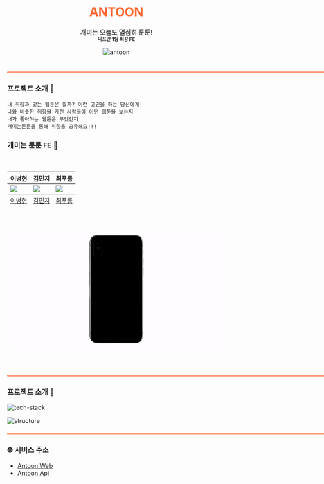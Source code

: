 <p align="center">
    <h1 align="center" style="opacity: 0.8;color:OrangeRed;font-weight:700;">ANTOON</h1>
    <p align="center"><span style="opacity: 0.8;font-size:15px;font-weight:700;">개미는 오늘도 열심히 툰툰!</span></p>
    <p align="center" style="margin-top:-18px;"><span style="font-size:11px;font-weight:700;">디프만 1팀 최강 FE</span> </p>
    <div style="text-align:center;" align="center">
        <img src="https://img1.daumcdn.net/thumb/R1280x0/?scode=mtistory2&fname=https%3A%2F%2Fblog.kakaocdn.net%2Fdn%2FFa78O%2FbtrCj2UoVBO%2FZUHk6kjNAFQoa6paO3AGl1%2Fimg.png" alt="antoon" width="600px"  >
    </div>
    <br />
</p>
<p style="border:1px solid OrangeRed; height:1px; width: 1000px; margin:20px 0;"> </ㅔ>


### 프로젝트 소개 🐛
```
내 취향과 맞는 웹툰은 뭘까? 이런 고민을 하는 당신에게!
나와 비슷한 취향을 가진 사람들이 어떤 웹툰을 보는지
내가 좋아하는 웹툰은 무엇인지
개미는툰툰을 통해 취향을 공유해요!!!
```

### **개미는 툰툰** FE 🐜
<div style="margin:0 auto;" align="center">
    <table style="width: 800px; margin: 50px auto;">
        <thead>
            <th style="text-align:center;">이병현</th>
            <th style="text-align:center;">김민지</th>
            <th style="text-align:center;">최푸름</th>
        </thead>
        <tbody>
            <td><img src="https://avatars.githubusercontent.com/Tolluset" width="250"/></td>
            <td><img src="https://avatars.githubusercontent.com/mnxmnz" width="250"/></td>
            <td><img src="https://avatars.githubusercontent.com/choipureum" width="250"/></td>
        </tbody>
        <tfoot>
            <td style="text-align:center;"><a href="https://github.com/Tolluset">이병현</a></td>
            <td style="text-align:center;"><a href="https://github.com/mnxmnz">김민지</a></td>
            <td style="text-align:center;"><a href="https://github.com/choipureum">최푸름</a></td>
        </tfoot> 
    </table>
</div>

<div style="text-align:center;" align="center">
    <img src="./public/main.gif" alt="antoon" style="width: 150%; border-radius:20px;width:800px;">
</div>
    
<br />
<br />

<p style="border:1px solid OrangeRed; height:1px; width: 1000px; margin:20px auto;"> </p>

### 프로젝트 소개 🐛

![tech-stack](https://img1.daumcdn.net/thumb/R1280x0/?scode=mtistory2&fname=https%3A%2F%2Fblog.kakaocdn.net%2Fdn%2FQipuw%2FbtrCj3FLvfC%2FLqI9dYrcxbice5MuVS11B1%2Fimg.png)

![structure](https://img1.daumcdn.net/thumb/R1280x0/?scode=mtistory2&fname=https%3A%2F%2Fblog.kakaocdn.net%2Fdn%2FBtw3P%2FbtrCkJ73j67%2Ft6adhcpbKkjKsMnei1UhlK%2Fimg.png)

<p style="border:1px solid OrangeRed; height:1px; width: 1000px; margin:20px auto;"> </p>

### 🌐 서비스 주소
- [Antoon Web](https://antoon.fun/)
- [Antoon Api](https://api.antoon.fun/swagger)

